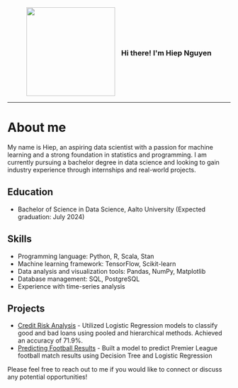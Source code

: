 <div style="text-align: center;">
  <img src='https://media.giphy.com/media/bcKmIWkUMCjVm/giphy.gif' width='200px' style='display: inline-block; vertical-align: middle;'>
  <h3 style='display: inline-block; vertical-align: middle; margin-left: 10px;'> Hi there! I'm Hiep Nguyen</h3>
</div>



 <!-- About section -->

---
# About me

My name is Hiep, an aspiring data scientist with a passion for machine learning and a strong foundation in statistics and programming. I am currently pursuing a bachelor degree in data science and looking to gain industry experience through internships and real-world projects.

## Education
- Bachelor of Science in Data Science, Aalto University (Expected graduation: July 2024)

## Skills
- Programming language: Python, R, Scala, Stan
- Machine learning framework: TensorFlow, Scikit-learn
- Data analysis and visualization tools: Pandas, NumPy, Matplotlib
- Database management: SQL, PostgreSQL
- Experience with time-series analysis


## Projects
- [Credit Risk Analysis](https://github.com/hiepnguyen1005/Credit-Risk-Analysis) - Utilized Logistic Regression models to classify good and bad loans using pooled and hierarchical methods. Achieved an accuracy of 71.9%.
- [Predicting Football Results](https://github.com/username/predicting-football-results) - Built a model to predict Premier League football match results using Decision Tree and Logistic Regression



Please feel free to reach out to me if you would like to connect or discuss any potential opportunities!








